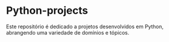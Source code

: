 # Python-projects
Este repositório é dedicado a projetos desenvolvidos em Python, abrangendo uma variedade de domínios e tópicos.
